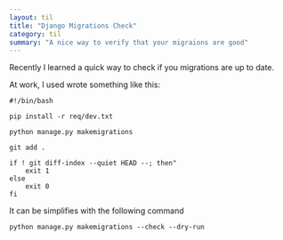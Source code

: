```yaml
---
layout: til
title: "Django Migrations Check"
category: til
summary: "A nice way to verify that your migraions are good"
---
```


Recently I learned a quick way to check if you migrations are up to date.

At work, I used wrote something like this:

```
#!/bin/bash

pip install -r req/dev.txt

python manage.py makemigrations

git add .

if ! git diff-index --quiet HEAD --; then"
    exit 1
else
    exit 0
fi
```

It can be simplifies with the following command 

```
python manage.py makemigrations --check --dry-run
```
